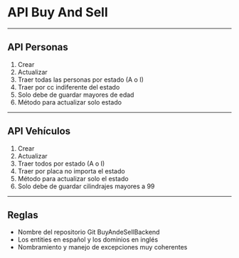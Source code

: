 # API Buy And Sell
***
## API Personas
1. Crear
2. Actualizar
3. Traer todas las personas por estado (A o I)
4. Traer por cc indiferente del estado
5. Solo debe de guardar mayores de edad
6. Método para actualizar solo estado
***

## API Vehículos
1. Crear
2. Actualizar
3. Traer todos por estado (A o I)
4. Traer por placa no importa el estado
5. Método para actualizar solo el estado
6. Solo debe de guardar cilindrajes mayores a 99
***

## Reglas
* Nombre del repositorio Git BuyAndeSellBackend
* Los entities en español y los dominios en inglés
* Nombramiento y manejo de excepciones muy coherentes

